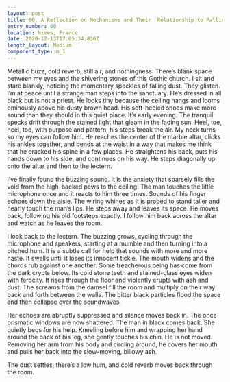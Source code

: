 ```yaml
---
layout: post
title: 60. A Reflection on Mechanisms and Their  Relationship to Falling Dust
entry_number: 60
location: Nimes, France
date: 2020-12-13T17:05:34.836Z
length_layout: Medium
component_type: m_1
---
```

Metallic buzz, cold reverb, still air, and nothingness. There’s blank space between my eyes and the shivering stones of this Gothic church. I sit and stare blankly, noticing the momentary speckles of falling dust. They glisten. I’m at peace until a strange man steps into the sanctuary. He’s dressed in all black but is not a priest. He looks tiny because the ceiling hangs and looms ominously above his dusty brown head. His soft-heeled shoes make more sound than they should in this quiet place. It’s early evening. The tranquil specks drift through the stained light that gleam in the fading sun. Heel, toe, heel, toe, with purpose and pattern, his steps break the air. My neck turns so my eyes can follow him. He reaches the center of the marble altar, clicks his ankles together, and bends at the waist in a way that makes me think that he cracked his spine in a few places. He straightens his back, puts his hands down to his side, and continues on his way. He steps diagonally up onto the altar and then to the lectern.

I’ve finally found the buzzing sound. It is the anxiety that sparsely fills the void from the high-backed pews to the ceiling. The man touches the little microphone once and it reacts to him three times. Sounds of his finger echoes down the aisle. The wiring whines as it is probed to stand taller and nearly touch the man’s lips. He steps away and leaves its space. He moves back, following his old footsteps exactly. I follow him back across the altar and watch as he leaves the room.

I look back to the lectern. The buzzing grows, cycling through the microphone and speakers, starting at a mumble and then turning into a pitched hum. It is a subtle call for help that sounds with more and more haste. It swells until it loses its innocent tickle. The mouth widens and the chords rub against one another. Some treacherous being has come from the dark crypts below. Its cold stone teeth and stained-glass eyes widen with ferocity. It rises through the floor and violently erupts with ash and dust. The screams from the damsel fill the room and multiply on their way back and forth between the walls. The bitter black particles flood the space and then collapse over the soundwaves.

Her echoes are abruptly suppressed and silence moves back in. The once prismatic windows are now shattered. The man in black comes back. She quietly begs for his help. Kneeling before him and wrapping her hand around the back of his leg, she gently touches his chin. He is not moved. Removing her arm from his body and circling around, he covers her mouth and pulls her back into the slow-moving, billowy ash.

The dust settles, there’s a low hum, and cold reverb moves back through the room.